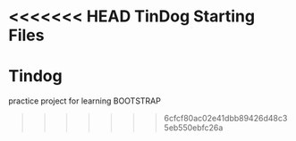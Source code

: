 <<<<<<< HEAD
TinDog Starting Files
=======
# Tindog
practice project for learning BOOTSTRAP
>>>>>>> 6cfcf80ac02e41dbb89426d48c35eb550ebfc26a
